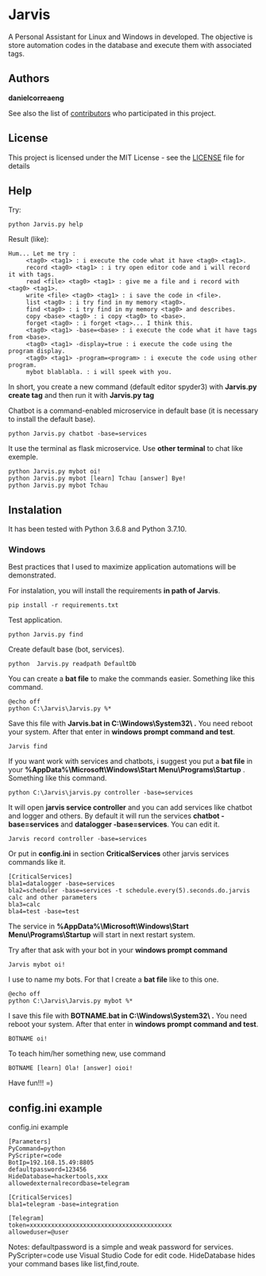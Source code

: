 # Jarvis

A Personal Assistant for Linux and Windows in developed.
The objective is store automation codes in the database and execute them with associated tags.

## Authors

 **danielcorreaeng** 

See also the list of [contributors](contributors.md) who participated in this project.

## License

This project is licensed under the MIT License - see the [LICENSE](LICENSE) file for details

## Help
Try:

    python Jarvis.py help
 
Result (like):

	Hum... Let me try :
         <tag0> <tag1> : i execute the code what it have <tag0> <tag1>.
         record <tag0> <tag1> : i try open editor code and i will record it with tags.
         read <file> <tag0> <tag1> : give me a file and i record with <tag0> <tag1>.
         write <file> <tag0> <tag1> : i save the code in <file>.
         list <tag0> : i try find in my memory <tag0>.
         find <tag0> : i try find in my memory <tag0> and describes.
         copy <base> <tag0> : i copy <tag0> to <base>.
         forget <tag0> : i forget <tag>... I think this.
         <tag0> <tag1> -base=<base> : i execute the code what it have tags from <base>.
         <tag0> <tag1> -display=true : i execute the code using the program display.
         <tag0> <tag1> -program=<program> : i execute the code using other program.
         mybot blablabla. : i will speek with you.
         
In short, you create a new command (default editor spyder3) with **Jarvis.py create tag** and then run it with **Jarvis.py tag**

Chatbot is a command-enabled microservice in default base (it is necessary to install the default base).
    
    python Jarvis.py chatbot -base=services

It use the terminal as flask microservice. Use **other terminal** to chat like exemple.

    python Jarvis.py mybot oi!
    python Jarvis.py mybot [learn] Tchau [answer] Bye!
    python Jarvis.py mybot Tchau

## Instalation

It has been tested with Python 3.6.8 and Python 3.7.10.

### Windows

Best practices that I used to maximize application automations will be demonstrated.

For instalation, you will install the requirements **in path of Jarvis**.

    pip install -r requirements.txt

Test application.

    python Jarvis.py find

Create default base (bot, services).

    python  Jarvis.py readpath DefaultDb
    
You can create a **bat file** to make the commands easier. Something like this command. 

    @echo off
    python C:\Jarvis\Jarvis.py %*

Save this file with **Jarvis.bat in C:\Windows\System32\ .** You need reboot your system. After that enter in **windows prompt command and test**.

    Jarvis find

If you want work with services and chatbots, i suggest you put a **bat file** in your **%AppData%\Microsoft\Windows\Start Menu\Programs\Startup** . Something like this command.

    python C:\Jarvis\jarvis.py controller -base=services
 
It will open **jarvis service controller** and you can add services like chatbot and logger and others. By default it will run the services **chatbot -base=services** and **datalogger -base=services**. You can edit it.

    Jarvis record controller -base=services
    
Or put in **config.ini** in section **CriticalServices** other jarvis services commands like it.

    [CriticalServices]
    bla1=datalogger -base=services
    bla2=scheduler -base=services -t schedule.every(5).seconds.do.jarvis calc and other parameters
    bla3=calc
    bla4=test -base=test
    
The service in **%AppData%\Microsoft\Windows\Start Menu\Programs\Startup** will start in next restart system.

Try after that ask with your bot in your **windows prompt command**

    Jarvis mybot oi!
    
I use to name my bots. For that I create a **bat file** like to this one.

    @echo off
    python C:\Jarvis\Jarvis.py mybot %*

I save this file with **BOTNAME.bat in C:\Windows\System32\ .** You need reboot your system. After that enter in **windows prompt command and test**.
    
    BOTNAME oi!

To teach him/her something new, use command

    BOTNAME [learn] Ola! [answer] oioi!
    
Have fun!!! =)

## config.ini example

config.ini example

    [Parameters]
    PyCommand=python
    PyScripter=code
    BotIp=192.168.15.49:8805
    defaultpassword=123456
    HideDatabase=hackertools,xxx 
    allowedexternalrecordbase=telegram

    [CriticalServices]
    bla1=telegram -base=integration

    [Telegram]
    token=xxxxxxxxxxxxxxxxxxxxxxxxxxxxxxxxxxxxxxxx
    alloweduser=@user

Notes: defaultpassword is a simple and weak password for services. PyScripter=code use Visual Studio Code for edit code. HideDatabase hides your command bases like list,find,route.